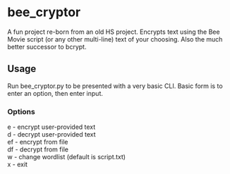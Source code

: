# bee_cryptor
A fun project re-born from an old HS project. Encrypts text using the Bee Movie script (or any other multi-line) text of your choosing. Also the much better successor to bcrypt.

## Usage
Run bee_cryptor.py to be presented with a very basic CLI. Basic form is to enter an option, then enter input.
### Options
e - encrypt user-provided text  
d - decrypt user-provided text  
ef - encrypt from file  
df - decrypt from file  
w - change wordlist (default is script.txt)  
x - exit  